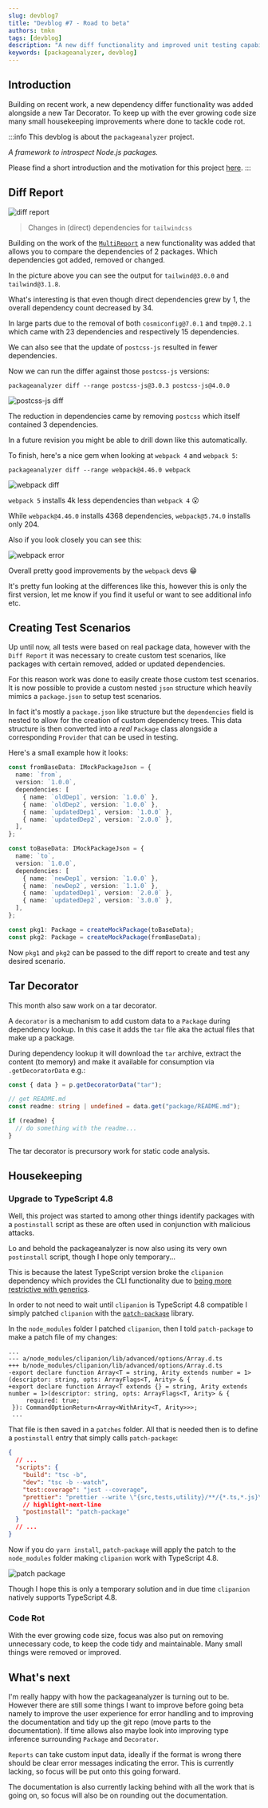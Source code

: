 ```yaml
---
slug: devblog7
title: "Devblog #7 - Road to beta"
authors: tmkn
tags: [devblog]
description: "A new diff functionality and improved unit testing capabilities"
keywords: [packageanalyzer, devblog]
---
```


## Introduction

Building on recent work, a new dependency differ functionality was added alongside a new Tar Decorator. To keep up with the ever growing code size many small housekeeping improvements where done to tackle code rot.

<!--truncate-->

:::info
This devblog is about the `packageanalyzer` project.

_A framework to introspect Node.js packages._

Please find a short introduction and the motivation for this project [here](/docs/intro).
:::

## Diff Report

![diff report](./devblog7/diff.png "Diff Report")

> Changes in (direct) dependencies for `tailwindcss`

Building on the work of the [`MultiReport`](./2022-08-30-devblog6.md#multireport-header) a new functionality was added that allows you to compare the dependencies of 2 packages. Which dependencies got added, removed or changed.

In the picture above you can see the output for `tailwind@3.0.0` and `tailwind@3.1.8`.

What's interesting is that even though direct dependencies grew by 1, the overall dependency count decreased by 34.

In large parts due to the removal of both `cosmiconfig@7.0.1` and `tmp@0.2.1` which came with 23 dependencies and respectively 15 dependencies.

We can also see that the update of `postcss-js` resulted in fewer dependencies.

Now we can run the differ against those `postcss-js` versions:

```
packageanalyzer diff --range postcss-js@3.0.3 postcss-js@4.0.0
```

![postcss-js diff](./devblog7/postcss.png "postcss-js Diff")

The reduction in dependencies came by removing `postcss` which itself contained 3 dependencies.

In a future revision you might be able to drill down like this automatically.

To finish, here's a nice gem when looking at `webpack 4` and `webpack 5`:

```
packageanalyzer diff --range webpack@4.46.0 webpack
```

![webpack diff](./devblog7/webpack.png "webpack Diff")

`webpack 5` installs 4k less dependencies than `webpack 4` 😮

While `webpack@4.46.0` installs 4368 dependencies, `webpack@5.74.0` installs only 204.

Also if you look closely you can see this:

![webpack error](./devblog7/webpackerror.png "webpack error")

Overall pretty good improvements by the `webpack` devs 😁

It's pretty fun looking at the differences like this, however this is only the first version, let me know if you find it useful or want to see additional info etc.

## Creating Test Scenarios

Up until now, all tests were based on real package data, however with the `Diff Report` it was necessary to create custom test scenarios, like packages with certain removed, added or updated dependencies.

For this reason work was done to easily create those custom test scenarios. It is now possible to provide a custom nested `json` structure which heavily mimics a `package.json` to setup test scenarios.

In fact it's mostly a `package.json` like structure but the `dependencies` field is nested to allow for the creation of custom dependency trees. This data structure is then converted into a _real_ `Package` class alongside a corresponding `Provider` that can be used in testing.

Here's a small example how it looks:

```typescript
const fromBaseData: IMockPackageJson = {
  name: `from`,
  version: `1.0.0`,
  dependencies: [
    { name: `oldDep1`, version: `1.0.0` },
    { name: `oldDep2`, version: `1.0.0` },
    { name: `updatedDep1`, version: `1.0.0` },
    { name: `updatedDep2`, version: `2.0.0` },
  ],
};

const toBaseData: IMockPackageJson = {
  name: `to`,
  version: `1.0.0`,
  dependencies: [
    { name: `newDep1`, version: `1.0.0` },
    { name: `newDep2`, version: `1.1.0` },
    { name: `updatedDep1`, version: `2.0.0` },
    { name: `updatedDep2`, version: `3.0.0` },
  ],
};

const pkg1: Package = createMockPackage(toBaseData);
const pkg2: Package = createMockPackage(fromBaseData);
```

Now `pkg1` and `pkg2` can be passed to the diff report to create and test any desired scenario.

## Tar Decorator

This month also saw work on a tar decorator.

A `decorator` is a mechanism to add custom data to a `Package` during dependency lookup. In this case it adds the `tar` file aka the actual files that make up a package.

During dependency lookup it will download the `tar` archive, extract the content (to memory) and make it available for consumption via `.getDecoratorData` e.g.:

```typescript
const { data } = p.getDecoratorData("tar");

// get README.md
const readme: string | undefined = data.get("package/README.md");

if (readme) {
  // do something with the readme...
}
```

The tar decorator is precursory work for static code analysis.

## Housekeeping

### Upgrade to TypeScript 4.8

Well, this project was started to among other things identify packages with a `postinstall` script as these are often used in conjunction with malicious attacks.

Lo and behold the packageanalyzer is now also using its very own `postinstall` script, though I hope only temporary...

This is because the latest TypeScript version broke the `clipanion` dependency which provides the CLI functionality due to [being more restrictive with generics](https://devblogs.microsoft.com/typescript/announcing-typescript-4-8/#unconstrained-generics-no-longer-assignable-to).

In order to not need to wait until `clipanion` is TypeScript 4.8 compatible I simply patched `clipanion` with the [`patch-package`](https://www.npmjs.com/package/patch-package) library.

In the `node_modules` folder I patched `clipanion`, then I told `patch-package` to make a patch file of my changes:

```text title="clipanion+3.2.0-rc.11.patch"
...
--- a/node_modules/clipanion/lib/advanced/options/Array.d.ts
+++ b/node_modules/clipanion/lib/advanced/options/Array.d.ts
-export declare function Array<T = string, Arity extends number = 1>(descriptor: string, opts: ArrayFlags<T, Arity> & {
+export declare function Array<T extends {} = string, Arity extends number = 1>(descriptor: string, opts: ArrayFlags<T, Arity> & {
     required: true;
 }): CommandOptionReturn<Array<WithArity<T, Arity>>>;
 ...
```

That file is then saved in a `patches` folder. All that is needed then is to define a `postinstall` entry that simply calls `patch-package`:

```json title="package.json"
{
  // ...
  "scripts": {
    "build": "tsc -b",
    "dev": "tsc -b --watch",
    "test:coverage": "jest --coverage",
    "prettier": "prettier --write \"{src,tests,utility}/**/{*.ts,*.js}\" webpack.web.config.js",
    // highlight-next-line
    "postinstall": "patch-package"
  }
  // ...
}
```

Now if you do `yarn install`, `patch-package` will apply the patch to the `node_modules` folder making `clipanion` work with TypeScript 4.8.

![patch package](./devblog7/patch-package.png "Patch Package")

Though I hope this is only a temporary solution and in due time `clipanion` natively supports TypeScript 4.8.

### Code Rot

With the ever growing code size, focus was also put on removing unnecessary code, to keep the code tidy and maintainable. Many small things were removed or improved.

## What's next

I'm really happy with how the packageanalyzer is turning out to be. However there are still some things I want to improve before going beta namely to improve the user experience for error handling and to improving the documentation and tidy up the git repo (move parts to the documentation). If time allows also maybe look into improving type inference surrounding `Package` and `Decorator`.

`Reports` can take custom input data, ideally if the format is wrong there should be clear error messages indicating the error. This is currently lacking, so focus will be put onto this going forward.

The documentation is also currently lacking behind with all the work that is going on, so focus will also be on rounding out the documentation.
